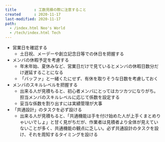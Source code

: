 ```yaml
---
title        : 工数見積の際に注意すること
created      : 2020-11-17
last-modified: 2020-11-17
path:
  - /index.html Neo's World
  - /tech/index.html Tech
---
```


- 営業日を確認する
  - 土日祝、メーデーや創立記念日等での休日を把握する
- メンバの休暇予定を考慮する
  - 年末年始、夏休みなど、営業日だけで見ているとメンバの休暇日数分だけ遅延することになる
  - 「バッファ」と一緒くたにせず、有休を取りそうな日数を考慮しておく
- メンバのスキルレベルを把握する
  - 出来る人が見積もると、初心者メンバにとってはカツカツになりがち。担当メンバのスキルレベルに応じて係数を設定する
  - 妥当な係数を割り出すには実績管理が大事
- 「共通設計」のタスクを必ず設ける
  - 出来る人が見積もると、「共通機能は手を付け始めた人が上手くまとめりゃいいでしょ」と甘く見がちだが、作業者は見積者より全体が見えていないことが多く、共通機能の観点に乏しい。必ず共通設計のタスクを設け、それを周知するタイミングを設ける
